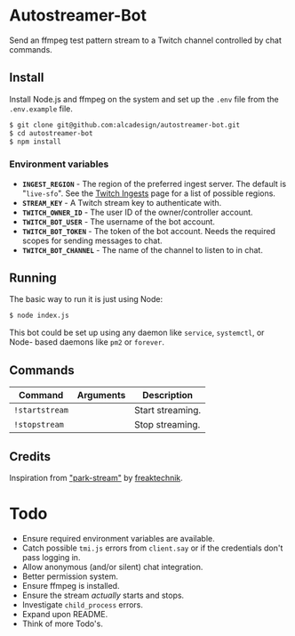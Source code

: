 # Autostreamer-Bot

Send an ffmpeg test pattern stream to a Twitch channel controlled by chat
commands.

## Install

Install Node.js and ffmpeg on the system and set up the `.env` file from the
`.env.example` file.

```bash
$ git clone git@github.com:alcadesign/autostreamer-bot.git
$ cd autostreamer-bot
$ npm install
```

### Environment variables

- **`INGEST_REGION`** - The region of the preferred ingest server. The default
	is "`live-sfo`". See the [Twitch Ingests][ingests] page for a list of
	possible regions.
- **`STREAM_KEY`** - A Twitch stream key to authenticate with.
- **`TWITCH_OWNER_ID`** - The user ID of the owner/controller account.
- **`TWITCH_BOT_USER`** - The username of the bot account.
- **`TWITCH_BOT_TOKEN`** - The token of the bot account. Needs the required
	scopes for sending messages to chat.
- **`TWITCH_BOT_CHANNEL`** - The name of the channel to listen to in chat.

## Running

The basic way to run it is just using Node:

```bash
$ node index.js
```

This bot could be set up using any daemon like `service`, `systemctl`, or Node-
based daemons like `pm2` or `forever`.

## Commands

| Command | Arguments | Description
| --- | --- | --- |
| `!startstream` | | Start streaming. |
| `!stopstream` | | Stop streaming. |

## Credits

Inspiration from ["park-stream"][park-stream] by [freaktechnik][freaktechnik].

# Todo

- Ensure required environment variables are available.
- Catch possible `tmi.js` errors from `client.say` or if the credentials don't
	pass logging in.
- Allow anonymous (and/or silent) chat integration.
- Better permission system.
- Ensure ffmpeg is installed.
- Ensure the stream _actually_ starts and stops.
- Investigate `child_process` errors.
- Expand upon README.
- Think of more Todo's.


[ingests]: https://stream.twitch.tv/ingests/
[park-stream]: https://github.com/freaktechnik/park-stream
[freaktechnik]: https://github.com/freaktechnik
